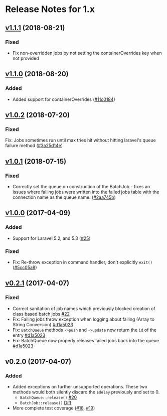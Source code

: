 # Release Notes for 1.x

## [v1.1.1] (2018-08-21)

### Fixed
* Fix non-overridden jobs by not setting the containerOverrides key when not provided

## [v1.1.0] (2018-08-20)

### Added
* Added support for containerOverrides ([#11c0184](https://github.com/lukewaite/laravel-queue-aws-batch/pull/30))

## [v1.0.2] (2018-07-20)

### Fixed
Fix: Jobs sometimes run until max tries hit without hitting laravel's queue failure method ([#3a25d14e](https://github.com/lukewaite/laravel-queue-aws-batch/commit/3a25d14e7cb3fb6c8d769d92ce0b93d08961ed3d))

## [v1.0.1] (2018-07-15)

### Fixed
* Correctly set the queue on construction of the BatchJob - fixes an issues where
failing jobs were written into the failed jobs table with the connection name as
the queue name. ([#2aa745b](https://github.com/lukewaite/laravel-queue-aws-batch/pull/29))

## [v1.0.0] (2017-04-09)

### Added
* Support for Laravel 5.2, and 5.3 ([#25](https://github.com/lukewaite/laravel-queue-aws-batch/pull/25))

### Fixed
* Fix: Re-throw exception in command handler, don't explicitly `exit()` ([#5cc05a8](https://github.com/lukewaite/laravel-queue-aws-batch/commit/5cc05a88c497ade72b81916a16384bdb69107bd5))

## [v0.2.1] (2017-04-07)

### Fixed
* Correct sanitation of job names which previously blocked creation of class based batch jobs [#22](https://github.com/lukewaite/laravel-queue-aws-batch/pull/22)
* Fix: Failing jobs throw exception when logging about failing (Array to String Conversion) [#d1a5023](https://github.com/lukewaite/laravel-queue-aws-batch/commit/6118f5bdf18935ce346d9628dcd1670f98d8e238)
* Fix: `BatchQueue` methods `->push` and `->update` now return the `id` of the entry [#d1a5023](https://github.com/lukewaite/laravel-queue-aws-batch/commit/6118f5bdf18935ce346d9628dcd1670f98d8e238)
* Fix: BatchQueue now properly releases failed jobs back into the queue [#d1a5023](https://github.com/lukewaite/laravel-queue-aws-batch/commit/6118f5bdf18935ce346d9628dcd1670f98d8e238)

## v0.2.0 (2017-04-07)

### Added
* Added exceptions on further unsupported operations. These two methods would both silently discard the `$delay` previously and set to 0.
  * `BatchQueue::release()` [#20](https://github.com/lukewaite/laravel-queue-aws-batch/pull/20)
  * `BatchJob::release()` [Diff](https://github.com/lukewaite/laravel-queue-aws-batch/pull/19/files#diff-fb4479932d3da5ac0014681d4beba72cR38)
* More complete test coverage ([#18](https://github.com/lukewaite/laravel-queue-aws-batch/pull/18), [#19](https://github.com/lukewaite/laravel-queue-aws-batch/pull/19))

[Unreleased]: https://github.com/lukewaite/laravel-queue-aws-batch/compare/v1.1.1...HEAD
[v1.1.1]: https://github.com/lukewaite/laravel-queue-aws-batch/compare/v1.1.0...v1.1.1
[v1.1.0]: https://github.com/lukewaite/laravel-queue-aws-batch/compare/v1.0.2...v1.1.0
[v1.0.2]: https://github.com/lukewaite/laravel-queue-aws-batch/compare/v1.0.1...v1.0.2
[v1.0.1]: https://github.com/lukewaite/laravel-queue-aws-batch/compare/v1.0.0...v1.0.1
[v1.0.0]: https://github.com/lukewaite/laravel-queue-aws-batch/compare/v0.2.1...v1.0.0
[v0.2.1]: https://github.com/lukewaite/laravel-queue-aws-batch/compare/v0.2.0...v0.2.1